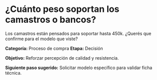 # ¿Cuánto peso soportan los camastros o bancos?

Los camastros están pensados para soportar hasta 450k. ¿Querés que confirme para el modelo que viste?

**Categoría:** Proceso de compra
**Etapa:** Decisión

**Objetivo:** Reforzar percepción de calidad y resistencia.

**Siguiente paso sugerido:** Solicitar modelo específico para validar ficha técnica.
